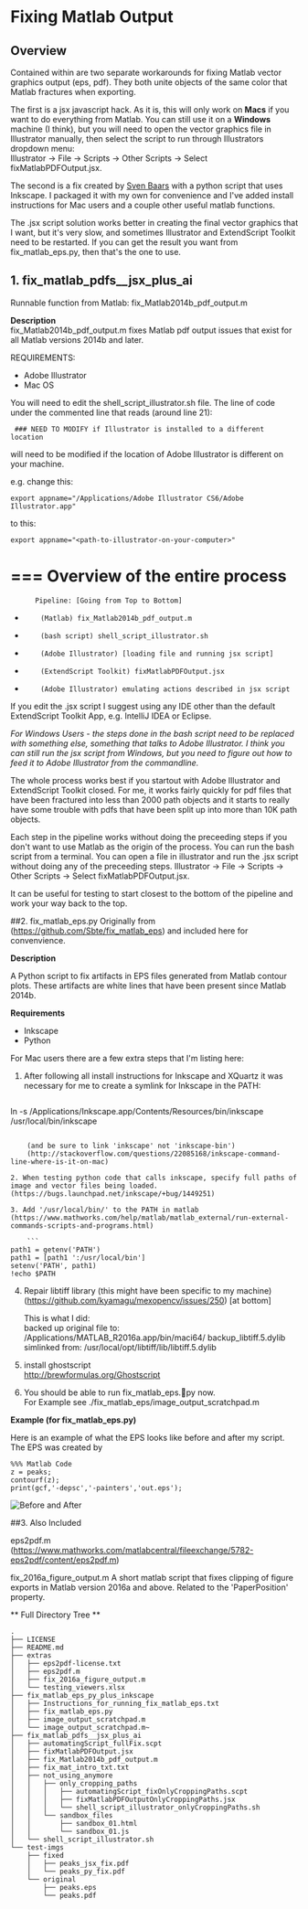 # Fixing Matlab Output

## Overview
Contained within are two separate workarounds for fixing Matlab vector graphics output (eps, pdf). They both unite objects of the same color that Matlab fractures when exporting.

The first is a jsx javascript hack. As it is, this will only work on **Macs** if you want to do everything from Matlab. You can still use it on a **Windows** machine (I think), but you will need to open the vector graphics file in Illustrator manually, then select the script to run through Illustrators dropdown menu:  
Illustrator -> File -> Scripts -> Other Scripts -> Select fixMatlabPDFOutput.jsx.
  
  

The second is a fix created by [Sven Baars](https://github.com/Sbte "Sven Baars") with a python script that uses Inkscape. I packaged it with my own for convenience and I've added install instructions for Mac users and a couple other useful matlab functions.

The .jsx script solution works better in creating the final vector graphics that I want, but it's very slow, and sometimes Illustrator and ExtendScript Toolkit need to be restarted. If you can get the result you want from fix_matlab_eps.py, then that's the one to use.

## 1. fix_matlab_pdfs__jsx_plus_ai
Runnable function from Matlab:
fix_Matlab2014b_pdf_output.m

**Description**  
fix_Matlab2014b_pdf_output.m fixes Matlab pdf output issues that exist for all Matlab versions 2014b and later.

REQUIREMENTS:

- Adobe Illustrator
- Mac OS

You will need to edit the shell_script_illustrator.sh file.
The line of code under the commented line that reads (around line 21):  
``` 
 ### NEED TO MODIFY if Illustrator is installed to a different location  
 ```
 will need to be modified if the location of Adobe Illustrator is different on your machine.
 
e.g. change this:  
```
export appname="/Applications/Adobe Illustrator CS6/Adobe Illustrator.app"
```
to this:  
 ```
export appname="<path-to-illustrator-on-your-computer>"
```
  
===
**Overview of the entire process**
===  

		  Pipeline: [Going from Top to Bottom]
			 	 	  			 	 	  
-	      (Matlab) fix_Matlab2014b_pdf_output.m    
    
-	      (bash script) shell_script_illustrator.sh    
					  
-	      (Adobe Illustrator) [loading file and running jsx script]  
	      			 
-	      (ExtendScript Toolkit) fixMatlabPDFOutput.jsx
	      			 
-	      (Adobe Illustrator) emulating actions described in jsx script
	      			
If you edit the .jsx script I suggest using any IDE other than the default ExtendScript Toolkit App, e.g. IntelliJ IDEA or Eclipse.

*For Windows Users - the steps done in the bash script need to be replaced with something else, something that talks to Adobe Illustrator. I think you can still run the jsx script from Windows, but you need to figure out how to feed it to Adobe Illustrator from the commandline.*

The whole process works best if you startout with Adobe Illustrator and ExtendScript Toolkit closed. For me, it works fairly quickly for pdf files that have been fractured into less than 2000 path objects and it starts to really have some trouble with pdfs that have been split up into more than 10K path objects.

Each step in the pipeline works without doing the preceeding steps if you don't want to use Matlab as the origin of the process. You can run the bash script from a terminal. You can open a file in illustrator and run the .jsx script without doing any of the preceeding steps.
Illustrator -> File -> Scripts -> Other Scripts -> Select fixMatlabPDFOutput.jsx.

It can be useful for testing to start closest to the bottom of the pipeline and work your way back to the top.

##2. fix_matlab_eps.py
Originally from (https://github.com/Sbte/fix_matlab_eps)
and included here for convenvience. 

**Description**
 
A Python script to fix artifacts in EPS files generated from Matlab contour plots. These artifacts are white lines that have been present since Matlab 2014b.

**Requirements**  
- Inkscape  
- Python    

For Mac users there are a few extra steps that I'm listing here:

1. After following all install instructions for Inkscape and XQuartz it was necessary for me to create a symlink for Inkscape in the PATH: 
 
	```
ln -s /Applications/Inkscape.app/Contents/Resources/bin/inkscape   /usr/local/bin/inkscape
```  

	(and be sure to link 'inkscape' not 'inkscape-bin')  
	(http://stackoverflow.com/questions/22085168/inkscape-command-line-where-is-it-on-mac)

2. When testing python code that calls inkscape, specify full paths of image and vector files being loaded.  
(https://bugs.launchpad.net/inkscape/+bug/1449251)

3. Add '/usr/local/bin/' to the PATH in matlab  
(https://www.mathworks.com/help/matlab/matlab_external/run-external-commands-scripts-and-programs.html)  

	```
path1 = getenv('PATH')  
path1 = [path1 ':/usr/local/bin']  
setenv('PATH', path1)  
!echo $PATH     
```  

4. Repair libtiff library (this might have been specific to my machine)
(https://github.com/kyamagu/mexopencv/issues/250) [at bottom]  

	This is what I did:  
backed up original file to: /Applications/MATLAB_R2016a.app/bin/maci64/  backup_libtiff.5.dylib  
simlinked from: /usr/local/opt/libtiff/lib/libtiff.5.dylib

5. install ghostscript  
http://brewformulas.org/Ghostscript

6. You should be able to run fix_matlab_eps.py now.  
For Example see ./fix_matlab_eps/image_output_scratchpad.m


**Example (for fix_matlab_eps.py)**

Here is an example of what the EPS looks like before and after my script.  
The EPS was created by

```
%%% Matlab Code
z = peaks;
contourf(z);
print(gcf,'-depsc','-painters','out.eps');
```

![Before and After](http://i.imgur.com/8pp5JYt.png)

##3. Also Included  

eps2pdf.m  
(https://www.mathworks.com/matlabcentral/fileexchange/5782-eps2pdf/content/eps2pdf.m)

fix_2016a_figure_output.m
A short matlab script that fixes clipping of figure exports in Matlab version 2016a and above. Related to the 'PaperPosition' property.  

** Full Directory Tree **  

```
.
├── LICENSE
├── README.md
├── extras
│   ├── eps2pdf-license.txt
│   ├── eps2pdf.m
│   ├── fix_2016a_figure_output.m
│   └── testing_viewers.xlsx
├── fix_matlab_eps_py_plus_inkscape
│   ├── Instructions_for_running_fix_matlab_eps.txt
│   ├── fix_matlab_eps.py
│   ├── image_output_scratchpad.m
│   └── image_output_scratchpad.m~
├── fix_matlab_pdfs__jsx_plus_ai
│   ├── automatingScript_fullFix.scpt
│   ├── fixMatlabPDFOutput.jsx
│   ├── fix_Matlab2014b_pdf_output.m
│   ├── fix_mat_intro_txt.txt
│   ├── not_using_anymore
│   │   ├── only_cropping_paths
│   │   │   ├── automatingScript_fixOnlyCroppingPaths.scpt
│   │   │   ├── fixMatlabPDFOutputOnlyCroppingPaths.jsx
│   │   │   └── shell_script_illustrator_onlyCroppingPaths.sh
│   │   └── sandbox_files
│   │       ├── sandbox_01.html
│   │       └── sandbox_01.js
│   └── shell_script_illustrator.sh
└── test-imgs
    ├── fixed
    │   ├── peaks_jsx_fix.pdf
    │   └── peaks_py_fix.pdf
    └── original
        ├── peaks.eps
        └── peaks.pdf
```
